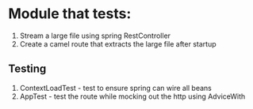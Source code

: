 # Module that tests: 

1. Stream a large file using spring RestController
2. Create a camel route that extracts the large file after startup

## Testing

1. ContextLoadTest - test to ensure spring can wire all beans
2. AppTest - test the route while mocking out the http using AdviceWith